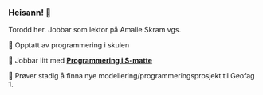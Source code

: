 ### Heisann! 👋

Torodd her. Jobbar som lektor på Amalie Skram vgs. 

🔭 Opptatt av programmering i skulen

:game_die: Jobbar litt med **[Programmering i S-matte](https://lektorodd.github.io/S-matte/)**

:volcano: Prøver stadig å finna nye modellering/programmeringsprosjekt til Geofag 1. 

<!--
**lektorodd/lektorodd** is a ✨ _special_ ✨ repository because its `README.md` (this file) appears on your GitHub profile.

Here are some ideas to get you started:

- 🔭 I’m currently working on ...
- 🌱 I’m currently learning ...
- 👯 I’m looking to collaborate on ...
- 🤔 I’m looking for help with ...
- 💬 Ask me about ...
- 📫 How to reach me: ...
- 😄 Pronouns: ...
- ⚡ Fun fact: ...
-->
